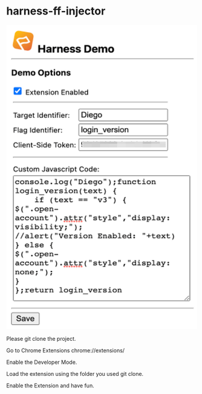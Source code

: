 # harness-ff-injector

![Extension](https://github.com/diegopereiraeng/harness-ff-injector/blob/main/icons/ff-extension-sc.jpeg?raw=true)

Please git clone the project.

Go to Chrome Extensions chrome://extensions/

Enable the Developer Mode.

Load the extension using the folder you used git clone.

Enable the Extension and have fun.